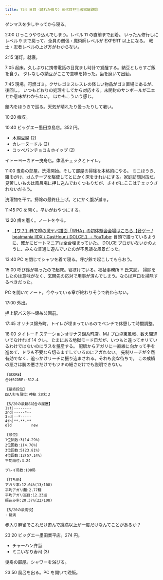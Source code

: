 ```yaml
---
title: 754 日目（晴れか曇り）三代目担当者家庭訪問
---
```


ダンマスを少しやってから寝る。

2:00 けっこうやり込んでしまう。レベル 11 の直前まで到着。
いったん修行しにレベル 9 まで戻って、全員の僧侶・魔術師レベルが EXPERT 以上になる。
戦士・忍者レベルの上げ方がわからない。

2:15 消灯。就寝。

7:05 起床。久しぶりに携帯電話の目覚まし時計で覚醒する。納豆としらすご飯を食う。
タレなしの納豆がここで意味を持った。歯を磨いて出勤。

7:45 現場。可燃ゴミ。クサレゴミスレスレの怪しい物品がゴミ置場にあるが、後回し。
いつもどおりの処理をしてから対応する。未開封のサンポールが二本とか意味がわからない。
ほかもこういう感じ。

館内をほうきで巡る。天気が晴れたり曇ったりして暑い。

10:20 撤収。

10:40 ビッグエー墨田京島店。352 円。

* 木綿豆腐 (2)
* カレーヌードル (2)
* コッペパンチョコ＆ホイップ (2)

イトーヨーカドー曳舟店。体温チェックとトイレ。

11:00 曳舟の部屋。洗濯開始。そして部屋の掃除を本格的にやる。
ミニほうき、雑巾がけ、ガムテープを駆使してとにかく床をきれいにする。家庭訪問対策だ。
見苦しいものは風呂場に押し込んでおくつもりだが、さすがにここはチェックされないだろう。

洗濯物を干す。掃除の最終仕上げ。とにかく腹が減る。

11:45 PC を開く。早いがおやつにする。

12:20 歯を磨く。ノートをやる。

* [【ワ？】巷で噂の激ヤバ譜面「WHA」の初体験会会場はこちら【音ゲー / beatmania IIDX / CastHour / DOLCE.】 - YouTube](https://www.youtube.com/watch?v=7m1SP2L6-Tk):
  冒頭で語っているように、確かにビートマニアは全台埋まっていた。
  DOLCE プロがいないかのように、みんな普通に遊んでいたのが不思議な風景だった。

13:40 PC を閉じてシャツを着て寝る。呼び鈴で起こしてもらおう。

15:00 呼び鈴が鳴ったので起床。寝ぼけている。福祉事務所 Y 氏来訪。
掃除をしたのは意味がなく、玄関先の応対で用事が済んでしまう。ならば戸口を掃除するべきだった。

PC を開いてノート。今やっている章が終わりそうで終わらない。

17:00 外出。

押上駅バス停～錦糸公園前。

17:45 オリナス錦糸町。トイレが埋まっているのでベンチで休憩して時間調整。

18:00 タイトー F ステーションオリナス錦糸町店。MJ プロ卓東風戦、数え間違いでなければ 14 クレ。
たまにある地獄モード日だが、いつもと違ってオリているわけではないのにラスを量産する。
配牌からアガリに一直線に向かって手を進めて、ドラも不要なら切るまでしているのにアガれない。
先制リーチが全然有効でなく、追っかけリーチに振り込まされる。それも変な待ちで。
この成績の悪さは腕の悪さだけでもツキの細さだけでも説明できない。

```text
【SCORE】
合計SCORE:-512.4

【最終段位】
四人打ち段位:神龍 幻球:3

【5/20の最新8試合の履歴】
1st|--------
2nd|-----*--
3rd|--*-----
4th|**-**-**
old         new

【順位】
1位回数:3(14.29%)
2位回数:1(4.76%)
3位回数:5(23.81%)
4位回数:12(57.14%)
平均順位:3.24

プレイ局数:108局

【打ち筋】
アガリ率:12.04%(13/108)
平均アガリ翻:2.77翻
平均アガリ巡目:12.23巡
振込み率:20.37%(22/108)

【5/20の最高役】
・跳満
```

赤入り麻雀でこれだけ遊んで跳満以上が一度だけなんてことがあるか？

23:20 ビッグエー墨田業平店。274 円。

* チャーハン弁当
* ミニいなり寿司 (3)

曳舟の部屋。シャワーを浴びる。

23:50 風呂を出る。PC を開いて晩飯。
